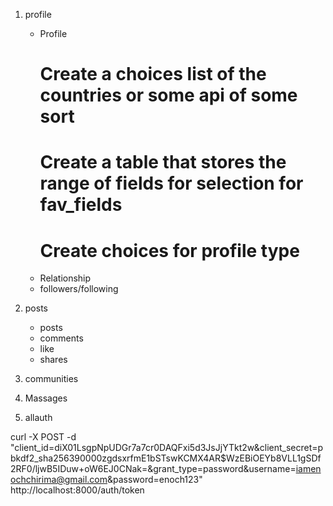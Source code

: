 1. profile
    - Profile
        # Create a choices list of the countries or some api of some sort
        # Create a table that stores the range of fields for selection for fav_fields
        # Create choices for profile type
    - Relationship
    - followers/following


2. posts
    - posts
    - comments
    - like
    - shares

3. communities

4. Massages

4. allauth

curl -X POST -d "client_id=diX01LsgpNpUDGr7a7cr0DAQFxi5d3JsJjYTkt2w&client_secret=pbkdf2_sha256$390000$zgdsxrfmE1bSTswKCMX4AR$WzEBiOEYb8VLL1gSDf2RF0/ljwB5IDuw+oW6EJ0CNak=&grant_type=password&username=iamenochchirima@gmail.com&password=enoch123" http://localhost:8000/auth/token